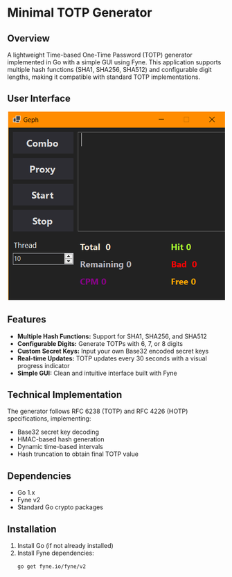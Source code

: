 # Minimal TOTP Generator

## Overview
A lightweight Time-based One-Time Password (TOTP) generator implemented in Go with a simple GUI using Fyne. This application supports multiple hash functions (SHA1, SHA256, SHA512) and configurable digit lengths, making it compatible with standard TOTP implementations.

## User Interface


<p align="center">

  <img src="https://github.com/NilScript404/Get-Brute-Forcer/blob/main/UI.PNG" alt="Application UI">

</p>

## Features
- **Multiple Hash Functions:** Support for SHA1, SHA256, and SHA512
- **Configurable Digits:** Generate TOTPs with 6, 7, or 8 digits
- **Custom Secret Keys:** Input your own Base32 encoded secret keys
- **Real-time Updates:** TOTP updates every 30 seconds with a visual progress indicator
- **Simple GUI:** Clean and intuitive interface built with Fyne

## Technical Implementation
The generator follows RFC 6238 (TOTP) and RFC 4226 (HOTP) specifications, implementing:
- Base32 secret key decoding
- HMAC-based hash generation
- Dynamic time-based intervals
- Hash truncation to obtain final TOTP value

## Dependencies
- Go 1.x
- Fyne v2
- Standard Go crypto packages

## Installation
1. Install Go (if not already installed)
2. Install Fyne dependencies:
   ```bash
   go get fyne.io/fyne/v2

